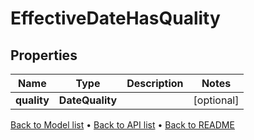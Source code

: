 

# EffectiveDateHasQuality


## Properties

| Name | Type | Description | Notes |
|------------ | ------------- | ------------- | -------------|
|**quality** | **DateQuality** |  |  [optional] |



[Back to Model list](../README.md#documentation-for-models) &#8226; [Back to API list](../README.md#documentation-for-api-endpoints) &#8226; [Back to README](../README.md)


